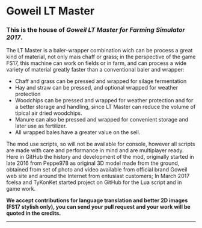 # Goweil LT Master
### **This is the house of *Goweil LT Master for Farming Simulator 2017*.**

The LT Master is a baler-wrapper combination wich can be process a great kind of material, not only mais chaff or grass; in the perspective of the game FS17, this machine can work on fields or in farm, and can process a wide variety of material greatly faster than a conventional baler and wrapper:

 - Chaff and grass can be pressed and wrapped for silage fermentation
 - Hay and straw can be pressed, and optional wrapped for weather protection
 - Woodchips can be pressed and wrapped for weather protection and for a better storage and handling, since LT Master can reduce the volume of tipical air dried woodchips.
 - Manure can also be pressed and wrapped for convenient storage and later use as fertilizer.
 - All wrapped bales have a greater value on the sell.

The mod use scripts, so will not be available for console, however all scripts are made with care and performance in mind and are multiplayer ready.
Here in GitHub the history and development of the mod, originally started in late 2016 from Peppe978 as original 3D model made from the ground, obtained from set of photo and video available from official brand Goweil web site and around the Internet from entusiast customers; In March 2017 fcelsa and TyKonKet started project on GitHub for the Lua script and in game work.

**We accept contributions for language translation and better 2D images (FS17 stylish only), you can send your pull request and your work will be quoted in the credits.**

---